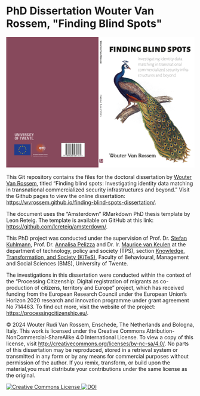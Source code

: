 # PhD Dissertation Wouter Van Rossem, "Finding Blind Spots"

![Book cover](/book-cover/book-cover-2-sides.png)

This Git repository contains the files for the doctoral dissertation by [Wouter Van Rossem](https://orcid.org/0000-0002-7943-2222), titled “Finding blind spots: Investigating identity data matching in transnational commercialized security infrastructures and beyond.” Visit the Github pages to view the online dissertation: <https://wvrossem.github.io/finding-blind-spots-dissertation/>.

The document uses the “Amsterdown” RMarkdown PhD thesis template by Leon Reteig. The template is available on GitHub at this link: <https://github.com/lcreteig/amsterdown/>.

This PhD project was conducted under the supervision of Prof. Dr. [Stefan Kuhlmann](https://orcid.org/0000-0001-8673-511X), Prof. Dr. [Annalisa Pelizza](https://orcid.org/0000-0002-7720-5659) and Dr. Ir. [Maurice van Keulen](https://orcid.org/0000-0003-2436-1372) at the department of technology, policy and society (TPS), section [Knowledge, Transformation, and Society (KiTeS)](https://www.utwente.nl/en/bms/kites/), Faculty of Behavioural, Management and Social Sciences (BMS), University of Twente.

The investigations in this dissertation were conducted within the context of the “Processing Citizenship: Digital registration of migrants as co-production of citizens, territory and Europe” project, which has received funding from the European Research Council under the European Union’s Horizon 2020 research and innovation programme under grant agreement No 714463. To find out more, visit the website of the project: <https://processingcitizenship.eu/>.

© 2024 Wouter Rudi Van Rossem, Enschede, The Netherlands and Bologna, Italy. This work is licensed under the Creative Commons Attribution-NonCommercial-ShareAlike 4.0 International License. To view a copy of this license, visit <http://creativecommons.org/licenses/by-nc-sa/4.0/>. No parts of this dissertation may be reproduced, stored in a retrieval system or transmitted in any form or by any means for commercial purposes without permission of the author. If you remix, transform, or build upon the material,you must distribute your contributions under the same license as the original.

<p><a href='http://creativecommons.org/licenses/by-nc-sa/4.0/'><img alt='Creative Commons License' style='border-width:0' src='https://licensebuttons.net/l/by-nc-sa/4.0/88x31.png'/></a><a href='https://doi.org/10.3990/1.9789036561778'> <img src='https://zenodo.org/badge/DOI/10.3990/1.9789036561778.svg' alt='DOI'></a></p>
